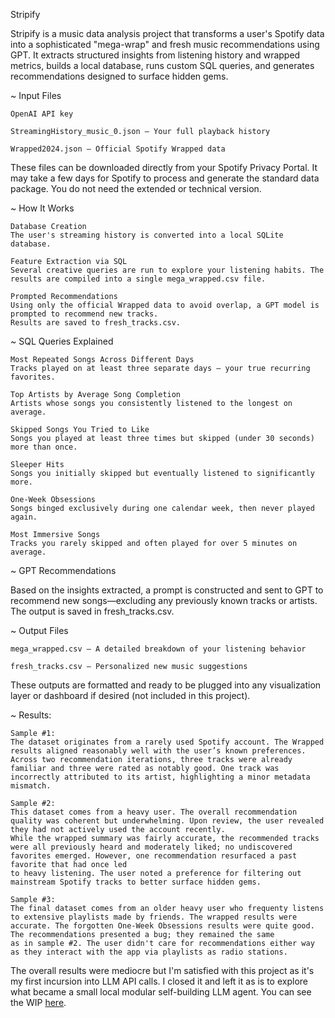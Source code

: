 Stripify

Stripify is a music data analysis project that transforms a user's Spotify data into a sophisticated "mega-wrap" and fresh music recommendations using GPT. It extracts structured insights from listening history and wrapped metrics, builds a local database, runs custom SQL queries, and generates recommendations designed to surface hidden gems.

~ Input Files

    OpenAI API key

    StreamingHistory_music_0.json – Your full playback history

    Wrapped2024.json – Official Spotify Wrapped data

These files can be downloaded directly from your Spotify Privacy Portal.
It may take a few days for Spotify to process and generate the standard data package. You do not need the extended or technical version.

~ How It Works

    Database Creation
    The user's streaming history is converted into a local SQLite database.

    Feature Extraction via SQL
    Several creative queries are run to explore your listening habits. The results are compiled into a single mega_wrapped.csv file.

    Prompted Recommendations
    Using only the official Wrapped data to avoid overlap, a GPT model is prompted to recommend new tracks.
    Results are saved to fresh_tracks.csv.

~ SQL Queries Explained

    Most Repeated Songs Across Different Days
    Tracks played on at least three separate days — your true recurring favorites.

    Top Artists by Average Song Completion
    Artists whose songs you consistently listened to the longest on average.

    Skipped Songs You Tried to Like
    Songs you played at least three times but skipped (under 30 seconds) more than once.

    Sleeper Hits
    Songs you initially skipped but eventually listened to significantly more.

    One-Week Obsessions
    Songs binged exclusively during one calendar week, then never played again.

    Most Immersive Songs
    Tracks you rarely skipped and often played for over 5 minutes on average.

~ GPT Recommendations

Based on the insights extracted, a prompt is constructed and sent to GPT to recommend new songs—excluding any previously known tracks or artists. The output is saved in fresh_tracks.csv.

~ Output Files

    mega_wrapped.csv – A detailed breakdown of your listening behavior

    fresh_tracks.csv – Personalized new music suggestions

These outputs are formatted and ready to be plugged into any visualization layer or dashboard if desired (not included in this project).

~ Results:

    Sample #1:
    The dataset originates from a rarely used Spotify account. The Wrapped results aligned reasonably well with the user’s known preferences. Across two recommendation iterations, three tracks were already familiar and three were rated as notably good. One track was 
    incorrectly attributed to its artist, highlighting a minor metadata mismatch.

    Sample #2:
    This dataset comes from a heavy user. The overall recommendation quality was coherent but underwhelming. Upon review, the user revealed they had not actively used the account recently.
    While the wrapped summary was fairly accurate, the recommended tracks were all previously heard and moderately liked; no undiscovered favorites emerged. However, one recommendation resurfaced a past favorite that had once led 
    to heavy listening. The user noted a preference for filtering out mainstream Spotify tracks to better surface hidden gems.

    Sample #3:
    The final dataset comes from an older heavy user who frequenty listens to extensive playlists made by friends. The wrapped results were accurate. The forgotten One-Week Obsessions results were quite good. The recommendations presented a bug; they remained the same
    as in sample #2. The user didn't care for recommendations either way as they interact with the app via playlists as radio stations.

The overall results were mediocre but I'm satisfied with this project as it's my first incursion into LLM API calls. I closed it and left it as is to explore what became a small local modular self-building LLM agent.
You can see the WIP [here](https://github.com/aitor1717/pau_pau).
